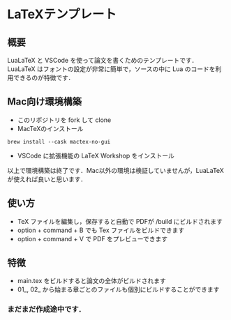 # LaTeXテンプレート

## 概要
LuaLaTeX と VSCode を使って論文を書くためのテンプレートです．
LuaLaTeX はフォントの設定が非常に簡単で，ソースの中に Lua のコードを利用できるのが特徴です．

## Mac向け環境構築

- このリポジトリを fork して clone
- MacTeXのインストール
```
brew install --cask mactex-no-gui 
```

- VSCode に拡張機能の LaTeX Workshop をインストール

以上で環境構築は終了です．Mac以外の環境は検証していませんが，LuaLaTeXが使えれば良いと思います．

## 使い方
- TeX ファイルを編集し，保存すると自動で PDFが /build にビルドされます
- option + command + B でも Tex ファイルをビルドできます
- option + command + V で PDF をプレビューできます

## 特徴
- main.tex をビルドすると論文の全体がビルドされます
- 01_, 02_ から始まる章ごとのファイルも個別にビルドすることができます

### まだまだ作成途中です．
